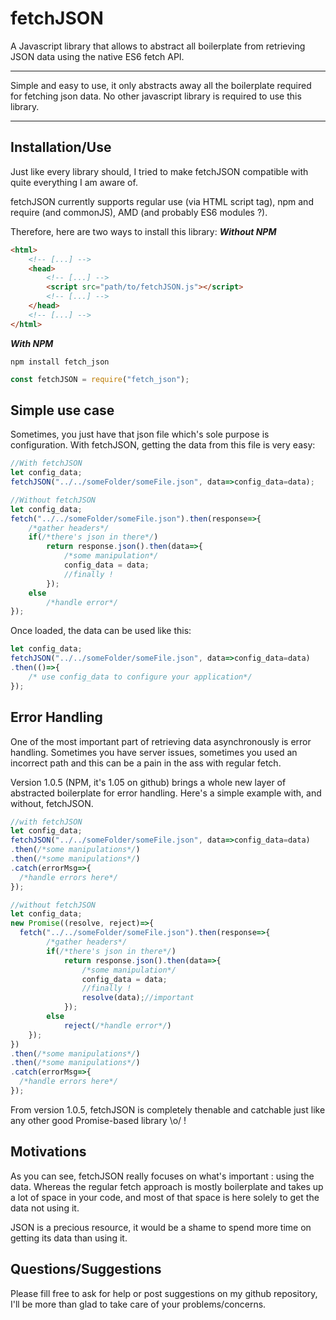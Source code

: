 # fetchJSON #
A Javascript library that allows to abstract all boilerplate from retrieving JSON data using the native ES6 fetch API.


----------



Simple and easy to use, it only abstracts away all the boilerplate required for fetching json data.
No other javascript library is required to use this library.


----------
## Installation/Use ##
Just like every library should, I tried to make fetchJSON compatible with quite everything I am aware of.

fetchJSON currently supports regular use (via HTML script tag), npm and require (and commonJS), AMD (and probably ES6 modules ?).

Therefore, here are two ways to install this library:
***Without NPM***
```html
<html>
	<!-- [...] -->
	<head>
		<!-- [...] -->
		<script src="path/to/fetchJSON.js"></script>
		<!-- [...] -->
	</head>
	<!-- [...] -->
</html>
```

***With NPM***
```
npm install fetch_json
```
```javascript
const fetchJSON = require("fetch_json");
```

## Simple use case ##
Sometimes, you just have that json file which's sole purpose is configuration.
With fetchJSON, getting the data from this file is very easy:

```javascript
//With fetchJSON
let config_data;
fetchJSON("../../someFolder/someFile.json", data=>config_data=data);

//Without fetchJSON
let config_data;
fetch("../../someFolder/someFile.json").then(response=>{
	/*gather headers*/
	if(/*there's json in there*/)
		return response.json().then(data=>{
			/*some manipulation*/
			config_data = data;
			//finally !
		});
	else
		/*handle error*/
});

```

Once loaded, the data can be used like this: 
```javascript
let config_data;
fetchJSON("../../someFolder/someFile.json", data=>config_data=data)
.then(()=>{
	/* use config_data to configure your application*/
});
```

## Error Handling ##
One of the most important part of retrieving data asynchronously is error handling.
Sometimes you have server issues, sometimes you used an incorrect path and this can be a pain in the ass with regular fetch.

Version 1.0.5 (NPM, it's 1.05 on github) brings a whole new layer of abstracted boilerplate for error handling. Here's a simple example with, and without, fetchJSON.

```javascript
//with fetchJSON
let config_data;
fetchJSON("../../someFolder/someFile.json", data=>config_data=data)
.then(/*some manipulations*/)
.then(/*some manipulations*/)
.catch(errorMsg=>{
  /*handle errors here*/
});

//without fetchJSON
let config_data;
new Promise((resolve, reject)=>{
  fetch("../../someFolder/someFile.json").then(response=>{
        /*gather headers*/
        if(/*there's json in there*/)
        	return response.json().then(data=>{
        		/*some manipulation*/
        		config_data = data;
        		//finally !
        		resolve(data);//important
        	});
        else
        	reject(/*handle error*/)
    });
})
.then(/*some manipulations*/)
.then(/*some manipulations*/)
.catch(errorMsg=>{
  /*handle errors here*/
});
```
From version 1.0.5, fetchJSON is completely thenable and catchable just like any other good Promise-based library \o/ !

## Motivations ##
As you can see, fetchJSON really focuses on what's important : using the data. Whereas the regular fetch approach is mostly boilerplate and takes up a lot of space in your code, and most of that space is here solely to get the data not using it.

JSON is a precious resource, it would be a shame to spend more time on getting its data than using it.

## Questions/Suggestions ##
Please fill free to ask for help or post suggestions on my github repository, I'll be more than glad to take care of your problems/concerns.